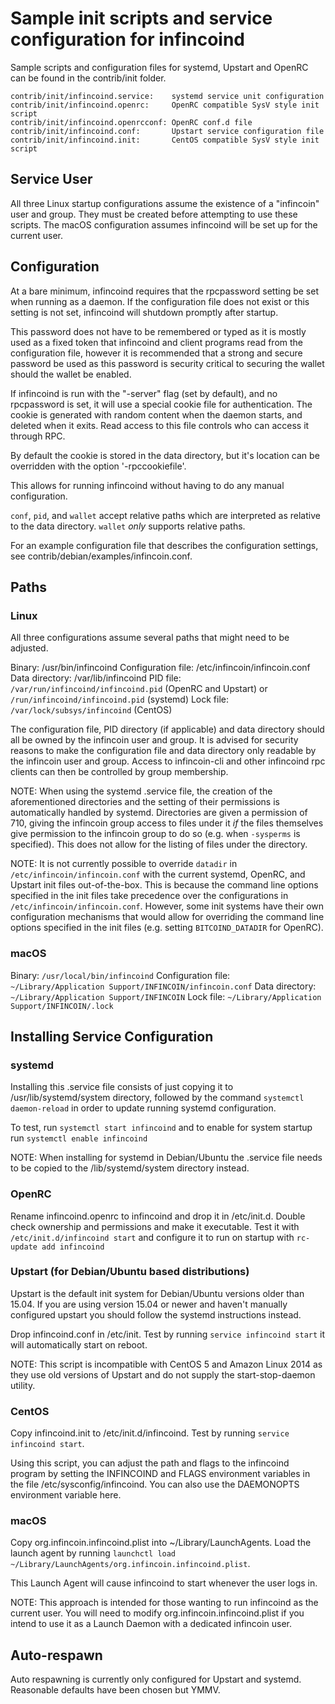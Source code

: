 Sample init scripts and service configuration for infincoind
==========================================================

Sample scripts and configuration files for systemd, Upstart and OpenRC
can be found in the contrib/init folder.

    contrib/init/infincoind.service:    systemd service unit configuration
    contrib/init/infincoind.openrc:     OpenRC compatible SysV style init script
    contrib/init/infincoind.openrcconf: OpenRC conf.d file
    contrib/init/infincoind.conf:       Upstart service configuration file
    contrib/init/infincoind.init:       CentOS compatible SysV style init script

Service User
---------------------------------

All three Linux startup configurations assume the existence of a "infincoin" user
and group.  They must be created before attempting to use these scripts.
The macOS configuration assumes infincoind will be set up for the current user.

Configuration
---------------------------------

At a bare minimum, infincoind requires that the rpcpassword setting be set
when running as a daemon.  If the configuration file does not exist or this
setting is not set, infincoind will shutdown promptly after startup.

This password does not have to be remembered or typed as it is mostly used
as a fixed token that infincoind and client programs read from the configuration
file, however it is recommended that a strong and secure password be used
as this password is security critical to securing the wallet should the
wallet be enabled.

If infincoind is run with the "-server" flag (set by default), and no rpcpassword is set,
it will use a special cookie file for authentication. The cookie is generated with random
content when the daemon starts, and deleted when it exits. Read access to this file
controls who can access it through RPC.

By default the cookie is stored in the data directory, but it's location can be overridden
with the option '-rpccookiefile'.

This allows for running infincoind without having to do any manual configuration.

`conf`, `pid`, and `wallet` accept relative paths which are interpreted as
relative to the data directory. `wallet` *only* supports relative paths.

For an example configuration file that describes the configuration settings,
see contrib/debian/examples/infincoin.conf.

Paths
---------------------------------

### Linux

All three configurations assume several paths that might need to be adjusted.

Binary:              /usr/bin/infincoind
Configuration file:  /etc/infincoin/infincoin.conf
Data directory:      /var/lib/infincoind
PID file:            `/var/run/infincoind/infincoind.pid` (OpenRC and Upstart) or `/run/infincoind/infincoind.pid` (systemd)
Lock file:           `/var/lock/subsys/infincoind` (CentOS)

The configuration file, PID directory (if applicable) and data directory
should all be owned by the infincoin user and group.  It is advised for security
reasons to make the configuration file and data directory only readable by the
infincoin user and group.  Access to infincoin-cli and other infincoind rpc clients
can then be controlled by group membership.

NOTE: When using the systemd .service file, the creation of the aforementioned
directories and the setting of their permissions is automatically handled by
systemd. Directories are given a permission of 710, giving the infincoin group
access to files under it _if_ the files themselves give permission to the
infincoin group to do so (e.g. when `-sysperms` is specified). This does not allow
for the listing of files under the directory.

NOTE: It is not currently possible to override `datadir` in
`/etc/infincoin/infincoin.conf` with the current systemd, OpenRC, and Upstart init
files out-of-the-box. This is because the command line options specified in the
init files take precedence over the configurations in
`/etc/infincoin/infincoin.conf`. However, some init systems have their own
configuration mechanisms that would allow for overriding the command line
options specified in the init files (e.g. setting `BITCOIND_DATADIR` for
OpenRC).

### macOS

Binary:              `/usr/local/bin/infincoind`
Configuration file:  `~/Library/Application Support/INFINCOIN/infincoin.conf`
Data directory:      `~/Library/Application Support/INFINCOIN`
Lock file:           `~/Library/Application Support/INFINCOIN/.lock`

Installing Service Configuration
-----------------------------------

### systemd

Installing this .service file consists of just copying it to
/usr/lib/systemd/system directory, followed by the command
`systemctl daemon-reload` in order to update running systemd configuration.

To test, run `systemctl start infincoind` and to enable for system startup run
`systemctl enable infincoind`

NOTE: When installing for systemd in Debian/Ubuntu the .service file needs to be copied to the /lib/systemd/system directory instead.

### OpenRC

Rename infincoind.openrc to infincoind and drop it in /etc/init.d.  Double
check ownership and permissions and make it executable.  Test it with
`/etc/init.d/infincoind start` and configure it to run on startup with
`rc-update add infincoind`

### Upstart (for Debian/Ubuntu based distributions)

Upstart is the default init system for Debian/Ubuntu versions older than 15.04. If you are using version 15.04 or newer and haven't manually configured upstart you should follow the systemd instructions instead.

Drop infincoind.conf in /etc/init.  Test by running `service infincoind start`
it will automatically start on reboot.

NOTE: This script is incompatible with CentOS 5 and Amazon Linux 2014 as they
use old versions of Upstart and do not supply the start-stop-daemon utility.

### CentOS

Copy infincoind.init to /etc/init.d/infincoind. Test by running `service infincoind start`.

Using this script, you can adjust the path and flags to the infincoind program by
setting the INFINCOIND and FLAGS environment variables in the file
/etc/sysconfig/infincoind. You can also use the DAEMONOPTS environment variable here.

### macOS

Copy org.infincoin.infincoind.plist into ~/Library/LaunchAgents. Load the launch agent by
running `launchctl load ~/Library/LaunchAgents/org.infincoin.infincoind.plist`.

This Launch Agent will cause infincoind to start whenever the user logs in.

NOTE: This approach is intended for those wanting to run infincoind as the current user.
You will need to modify org.infincoin.infincoind.plist if you intend to use it as a
Launch Daemon with a dedicated infincoin user.

Auto-respawn
-----------------------------------

Auto respawning is currently only configured for Upstart and systemd.
Reasonable defaults have been chosen but YMMV.
